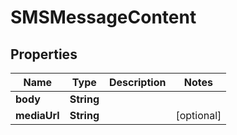 # SMSMessageContent

## Properties
Name | Type | Description | Notes
------------ | ------------- | ------------- | -------------
**body** | **String** |  | 
**mediaUrl** | **String** |  |  [optional]
